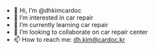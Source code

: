 - 👋 Hi, I’m @dhkimcardoc
- 👀 I’m interested in car repair
- 🌱 I’m currently learning car repair
- 💞️ I’m looking to collaborate on car repair center
- 📫 How to reach me: dh.kim@cardoc.kr

<!---
dhkimcardoc/dhkimcardoc is a ✨ special ✨ repository because its `README.md` (this file) appears on your GitHub profile.
You can click the Preview link to take a look at your changes.
--->
